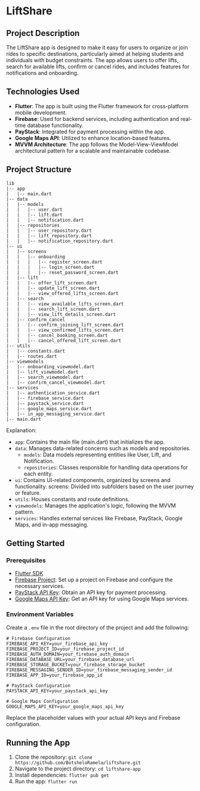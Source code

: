 # LiftShare

## Project Description

The LiftShare app is designed to make it easy for users to organize or join rides to specific destinations, particularly aimed at helping students and individuals with budget constraints. The app allows users to offer lifts, search for available lifts, confirm or cancel rides, and includes features for notifications and onboarding.

## Technologies Used

- **Flutter**: The app is built using the Flutter framework for cross-platform mobile development.
- **Firebase**: Used for backend services, including authentication and real-time database functionality.
- **PayStack**: Integrated for payment processing within the app.
- **Google Maps API**: Utilized to enhance location-based features.
- **MVVM Architecture**: The app follows the Model-View-ViewModel architectural pattern for a scalable and maintainable codebase.

## Project Structure
```
lib
|-- app
|   |-- main.dart
|-- data
|   |-- models
|   |   |-- user.dart
|   |   |-- lift.dart
|   |   |-- notification.dart
|   |-- repositories
|   |   |-- user_repository.dart
|   |   |-- lift_repository.dart
|   |   |-- notification_repository.dart
|-- ui
|   |-- screens
|   |   |-- onboarding
|   |   |   |-- register_screen.dart
|   |   |   |-- login_screen.dart
|   |   |   |-- reset_password_screen.dart
|   |-- lift
|   |   |-- offer_lift_screen.dart
|   |   |-- update_lift_screen.dart
|   |   |-- view_offered_lifts_screen.dart
|   |-- search
|   |   |-- view_available_lifts_screen.dart
|   |   |-- search_lift_screen.dart
|   |   |-- view_lift_details_screen.dart
|   |-- confirm_cancel
|   |   |-- confirm_joining_lift_screen.dart
|   |   |-- view_confirmed_lifts_screen.dart
|   |   |-- cancel_booking_screen.dart
|   |   |-- cancel_offered_lift_screen.dart
|-- utils
|   |-- constants.dart
|   |-- routes.dart
|-- viewmodels
|   |-- onboarding_viewmodel.dart
|   |-- lift_viewmodel.dart
|   |-- search_viewmodel.dart
|   |-- confirm_cancel_viewmodel.dart
|-- services
|   |-- authentication_service.dart
|   |-- firebase_service.dart
|   |-- paystack_service.dart
|   |-- google_maps_service.dart
|   |-- in_app_messaging_service.dart
|-- main.dart

```

Explanation:

- `app`: Contains the main file (main.dart) that initializes the app.
- `data`: Manages data-related concerns such as models and repositories.
    - `models`: Data models representing entities like User, Lift, and Notification.
    - `repositories`: Classes responsible for handling data operations for each entity.
- `ui`: Contains UI-related components, organized by screens and functionality.
screens: Divided into subfolders based on the user journey or feature.
- `utils`: Houses constants and route definitions.
- `viewmodels`: Manages the application's logic, following the MVVM pattern.
- `services`: Handles external services like Firebase, PayStack, Google Maps, and in-app messaging.



## Getting Started

### Prerequisites

- [Flutter SDK](https://flutter.dev/docs/get-started/install)
- [Firebase Project](https://console.firebase.google.com/): Set up a project on Firebase and configure the necessary services.
- [PayStack API Key](https://dashboard.paystack.com/): Obtain an API key for payment processing.
- [Google Maps API Key](https://cloud.google.com/maps-platform/): Get an API key for using Google Maps services.

### Environment Variables

Create a `.env` file in the root directory of the project and add the following:

```env
# Firebase Configuration
FIREBASE_API_KEY=your_firebase_api_key
FIREBASE_PROJECT_ID=your_firebase_project_id
FIREBASE_AUTH_DOMAIN=your_firebase_auth_domain
FIREBASE_DATABASE_URL=your_firebase_database_url
FIREBASE_STORAGE_BUCKET=your_firebase_storage_bucket
FIREBASE_MESSAGING_SENDER_ID=your_firebase_messaging_sender_id
FIREBASE_APP_ID=your_firebase_app_id

# PayStack Configuration
PAYSTACK_API_KEY=your_paystack_api_key

# Google Maps Configuration
GOOGLE_MAPS_API_KEY=your_google_maps_api_key

```

Replace the placeholder values with your actual API keys and Firebase configuration.

## Running the App
1. Clone the repository: `git clone https://github.com/BotsheloRamela/liftshare.git`
2. Navigate to the project directory: `cd liftshare-app`
3. Install dependencies: `flutter pub get`
4. Run the app: `flutter run`